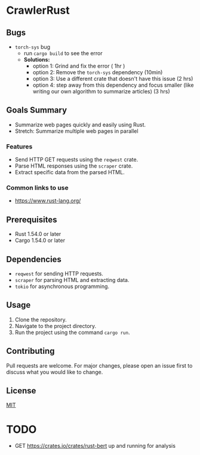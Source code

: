 # CrawlerRust

## Bugs
- `torch-sys` bug
  - run `cargo build` to see the error
  - **Solutions:**
    - option 1: Grind and fix the error ( 1hr )
    - option 2: Remove the `torch-sys` dependency (10min)
    - option 3: Use a different crate that doesn't have this issue (2 hrs)
    - option 4: step away from this dependency and focus smaller (like writing our own algorithm to summarize articles) (3 hrs)
## Goals Summary
- Summarize web pages quickly and easily using Rust.
- Stretch: Summarize multiple web pages in parallel

### Features

- Send HTTP GET requests using the `reqwest` crate.
- Parse HTML responses using the `scraper` crate.
- Extract specific data from the parsed HTML.

### Common links to use 
- https://www.rust-lang.org/

## Prerequisites

- Rust 1.54.0 or later
- Cargo 1.54.0 or later

## Dependencies

- `reqwest` for sending HTTP requests.
- `scraper` for parsing HTML and extracting data.
- `tokio` for asynchronous programming.

## Usage

1. Clone the repository.
2. Navigate to the project directory.
3. Run the project using the command `cargo run`.

## Contributing

Pull requests are welcome. For major changes, please open an issue first to discuss what you would like to change.

## License

[MIT](https://choosealicense.com/licenses/mit/)

# TODO
- GET https://crates.io/crates/rust-bert up and running for analysis